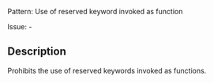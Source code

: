 Pattern: Use of reserved keyword invoked as function

Issue: -

## Description

Prohibits the use of reserved keywords invoked as functions.